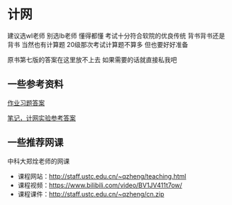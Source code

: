 # 计网

建议选wl老师 别选lb老师 懂得都懂
考试十分符合软院的优良传统 背书背书还是背书
当然也有计算题 20级那次考试计算题不算多 但也要好好准备

原书第七版的答案在这里放不上去 如果需要的话就直接私我吧

## 一些参考资料

[作业习题答案](https://github.com/jzplp/Computer-Network-A-Top-Down-Approach-Answer)

[笔记，计网实验参考答案](https://github.com/moranzcw/Computer-Networking-A-Top-Down-Approach-NOTES)

## 一些推荐网课

中科大郑烇老师的网课

+ 课程网站：http://staff.ustc.edu.cn/~qzheng/teaching.html
+ 课程视频：https://www.bilibili.com/video/BV1JV411t7ow/
+ 课程课件：http://staff.ustc.edu.cn/~qzheng/cn.zip

